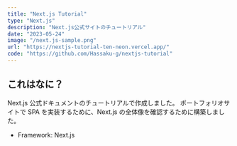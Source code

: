 ```yaml
---
title: "Next.js Tutorial"
type: "Next.js"
description: "Next.js公式サイトのチュートリアル"
date: "2023-05-24"
image: "/next.js-sample.png"
url: "https://nextjs-tutorial-ten-neon.vercel.app/"
code: "https://github.com/Hassaku-g/nextjs-tutorial"
---
```


## これはなに？

Next.js 公式ドキュメントのチュートリアルで作成しました。
ポートフォリオサイトで SPA を実装するために、Next.js の全体像を確認するために構築しました。

- Framework: Next.js
